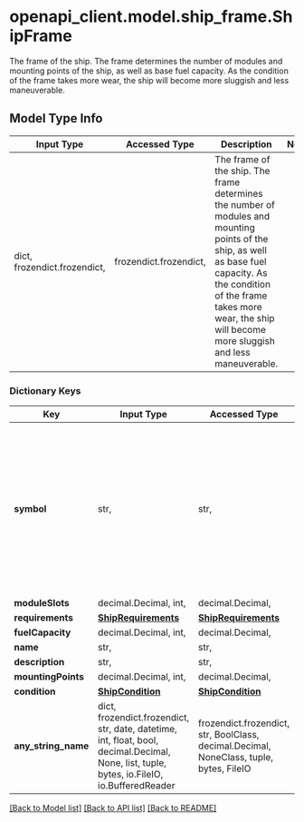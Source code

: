 # openapi_client.model.ship_frame.ShipFrame

The frame of the ship. The frame determines the number of modules and mounting points of the ship, as well as base fuel capacity. As the condition of the frame takes more wear, the ship will become more sluggish and less maneuverable.

## Model Type Info
Input Type | Accessed Type | Description | Notes
------------ | ------------- | ------------- | -------------
dict, frozendict.frozendict,  | frozendict.frozendict,  | The frame of the ship. The frame determines the number of modules and mounting points of the ship, as well as base fuel capacity. As the condition of the frame takes more wear, the ship will become more sluggish and less maneuverable. | 

### Dictionary Keys
Key | Input Type | Accessed Type | Description | Notes
------------ | ------------- | ------------- | ------------- | -------------
**symbol** | str,  | str,  |  | must be one of ["FRAME_PROBE", "FRAME_DRONE", "FRAME_INTERCEPTOR", "FRAME_RACER", "FRAME_FIGHTER", "FRAME_FRIGATE", "FRAME_SHUTTLE", "FRAME_EXPLORER", "FRAME_LIGHT_FREIGHTER", "FRAME_HEAVY_FREIGHTER", "FRAME_TRANSPORT", "FRAME_DESTROYER", "FRAME_CRUISER", "FRAME_CARRIER", ] 
**moduleSlots** | decimal.Decimal, int,  | decimal.Decimal,  |  | 
**requirements** | [**ShipRequirements**](ShipRequirements.md) | [**ShipRequirements**](ShipRequirements.md) |  | 
**fuelCapacity** | decimal.Decimal, int,  | decimal.Decimal,  |  | 
**name** | str,  | str,  |  | 
**description** | str,  | str,  |  | 
**mountingPoints** | decimal.Decimal, int,  | decimal.Decimal,  |  | 
**condition** | [**ShipCondition**](ShipCondition.md) | [**ShipCondition**](ShipCondition.md) |  | [optional] 
**any_string_name** | dict, frozendict.frozendict, str, date, datetime, int, float, bool, decimal.Decimal, None, list, tuple, bytes, io.FileIO, io.BufferedReader | frozendict.frozendict, str, BoolClass, decimal.Decimal, NoneClass, tuple, bytes, FileIO | any string name can be used but the value must be the correct type | [optional]

[[Back to Model list]](../../README.md#documentation-for-models) [[Back to API list]](../../README.md#documentation-for-api-endpoints) [[Back to README]](../../README.md)

